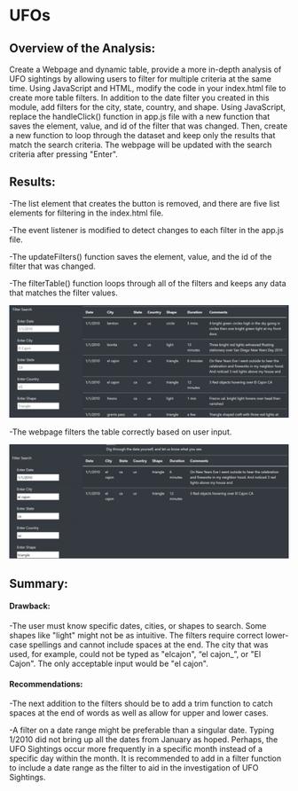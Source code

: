 # UFOs

## Overview of the Analysis:

Create a Webpage and dynamic table, provide a more in-depth analysis of UFO sightings by allowing users to filter for multiple criteria at the same time. Using JavaScript and HTML, modify the code in your index.html file to create more table filters. In addition to the date filter you created in this module, add filters for the city, state, country, and shape. Using JavaScript, replace the handleClick() function in app.js file with a new function that saves the element, value, and id of the filter that was changed. Then, create a new function to loop through the dataset and keep only the results that match the search criteria. The webpage will be updated with the search criteria after pressing "Enter".

## Results:

-The list element that creates the button is removed, and there are five list elements for filtering in the index.html file. 

-The event listener is modified to detect changes to each filter in the app.js file.

-The updateFilters() function saves the element, value, and the id of the filter that was changed. 

-The filterTable() function loops through all of the filters and keeps any data that matches the filter values. 

![Filter](Image/Filter.png)

-The webpage filters the table correctly based on user input.

![Working_Filter](Image/Working_Filters.png)

## Summary:

#### Drawback:

-The user must know specific dates, cities, or shapes to search. Some shapes like "light" might not be as intuitive. The filters require correct lower-case spellings and cannot include spaces at the end. The city that was used, for example, could not be typed as "elcajon", “el cajon_”, or "El Cajon". The only acceptable input would be "el cajon".

#### Recommendations:

-The next addition to the filters should be to add a trim function to catch spaces at the end of words as well as allow for upper and lower cases.

-A filter on a date range might be preferable than a singular date. Typing 1/2010 did not bring up all the dates from January as hoped. Perhaps, the UFO Sightings occur more frequently in a specific month instead of a specific day within the month. It is recommended to add in a filter function to include a date range as the filter to aid in the investigation of UFO Sightings.
